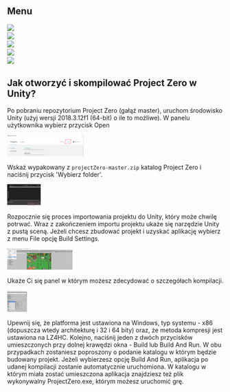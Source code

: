 ## Menu
<p align="left">
 <a href="https://github.com/trolit/projectZero"><img src="https://img.shields.io/badge/Dokumentacja%20dla%20u%C5%BCytkownika-gray?color=6B5B95&style=for-the-badge&logo=lgtm"></a> </br>
 <a href="https://github.com/trolit/projectZero/blob/master/README_dev.md"><img src="https://img.shields.io/badge/DOKUMENTACJA%20DLA%20DEVELOPERA-gray?color=009B77&style=for-the-badge&logo=dev.to" style="max-height: 550px;"></a> <br/>
 <a href="https://github.com/trolit/projectZero/blob/master/COMPILE.md"><img src="https://img.shields.io/badge/KOMPILACJA%20PROJEKTU%20W%20UNITY%20(TU%20JESTE%C5%9A)-gray?color=B565A7&style=for-the-badge&logo=unity" style="max-height: 550px;"></a> <br/>
 <a href="https://github.com/trolit/projectZero/blob/master/SHOWCASE.md"><img src="https://img.shields.io/badge/Animowane%20zrzuty%20z%20gry-gray?color=955251&style=for-the-badge&logo=big%20cartel" style="max-height: 550px;"></a> <br/>
 <a href="https://github.com/trolit/projectZero/blob/master/CREDITS.md"><img src="https://img.shields.io/badge/UZNANIA-gray?color=5B5EA6&style=for-the-badge&logo=showpad" style="max-height: 550px;"></a>
</p>

## Jak otworzyć i skompilować Project Zero w Unity?

Po pobraniu repozytorium Project Zero (gałąź master), uruchom środowisko Unity (użyj wersji 2018.3.12f1 (64-bit) o ile to możliwe). W panelu użytkownika wybierz przycisk Open

<img src="https://github.com/trolit/projectZero/blob/storage/photos/howToCompile/howToCompile0.PNG" height="50"/>

Wskaż wypakowany z ```projectZero-master.zip``` katalog Project Zero i naciśnij przycisk 'Wybierz folder'.

<img src="https://github.com/trolit/projectZero/blob/storage/photos/howToCompile/howToCompile1.PNG" height="50"/>

Rozpocznie się proces importowania projektu do Unity, który może chwilę potrwać. Wraz z zakończeniem importu projektu ukaże się narzędzie Unity z pustą sceną. Jeżeli chcesz zbudować projekt i uzyskać aplikację wybierz z menu File opcję Build Settings. 

<img src="https://github.com/trolit/projectZero/blob/storage/photos/howToCompile/howToCompile2.PNG" height="50"/>

Ukaże Ci się panel w którym możesz zdecydować o szczegółach kompilacji. 

<img src="https://github.com/trolit/projectZero/blob/storage/photos/howToCompile/howToCompile3.PNG" height="50"/>

Upewnij się, że platforma jest ustawiona na Windows, typ systemu - x86 (dopuszcza wtedy architekturę i 32 i 64 bity) oraz, że metoda kompresji jest ustawiona na LZ4HC. Kolejno, naciśnij jeden z dwóch przycisków umieszczonych przy dolnej krawędzi okna - Build lub Build And Run. W obu przypadkach zostaniesz poproszony o podanie katalogu w którym będzie budowany projekt. Jeżeli wybierzesz opcję Build And Run, aplikacja po udanej kompilacji zostanie automatycznie uruchomiona. W katalogu w którym miała zostać umieszczona aplikacja znajdziesz też plik wykonywalny ProjectZero.exe, którym możesz uruchomić grę. 

